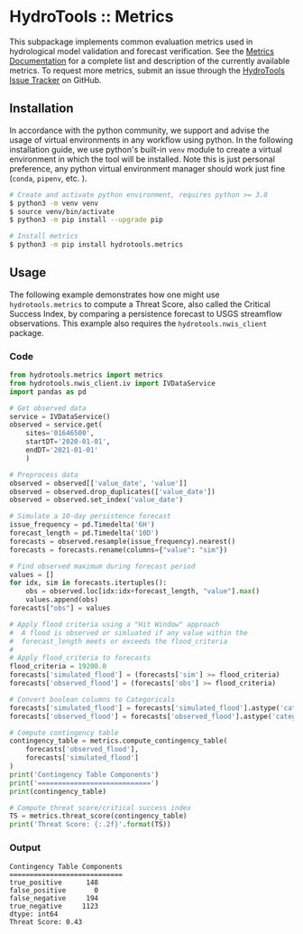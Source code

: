 # HydroTools :: Metrics

This subpackage implements common evaluation metrics used in hydrological model validation and forecast verification. See the [Metrics Documentation](https://noaa-owp.github.io/hydrotools/hydrotools.metrics.html) for a complete list and description of the currently available metrics. To request more metrics, submit an issue through the [HydroTools Issue Tracker](https://github.com/NOAA-OWP/hydrotools/issues) on GitHub.

## Installation

In accordance with the python community, we support and advise the usage of virtual
environments in any workflow using python. In the following installation guide, we
use python's built-in `venv` module to create a virtual environment in which the
tool will be installed. Note this is just personal preference, any python virtual
environment manager should work just fine (`conda`, `pipenv`, etc. ).

```bash
# Create and activate python environment, requires python >= 3.8
$ python3 -m venv venv
$ source venv/bin/activate
$ python3 -m pip install --upgrade pip

# Install metrics
$ python3 -m pip install hydrotools.metrics
```

## Usage

The following example demonstrates how one might use `hydrotools.metrics` to compute a Threat Score, also called the Critical Success Index, by comparing a persistence forecast to USGS streamflow observations. This example also requires the `hydrotools.nwis_client` package.

### Code
```python
from hydrotools.metrics import metrics
from hydrotools.nwis_client.iv import IVDataService
import pandas as pd

# Get observed data
service = IVDataService()
observed = service.get(
    sites='01646500',
    startDT='2020-01-01',
    endDT='2021-01-01'
    )

# Preprocess data
observed = observed[['value_date', 'value']]
observed = observed.drop_duplicates(['value_date'])
observed = observed.set_index('value_date')

# Simulate a 10-day persistence forecast
issue_frequency = pd.Timedelta('6H')
forecast_length = pd.Timedelta('10D')
forecasts = observed.resample(issue_frequency).nearest()
forecasts = forecasts.rename(columns={"value": "sim"})

# Find observed maximum during forecast period
values = []
for idx, sim in forecasts.itertuples():
    obs = observed.loc[idx:idx+forecast_length, "value"].max()
    values.append(obs)
forecasts["obs"] = values

# Apply flood criteria using a "Hit Window" approach
#  A flood is observed or simluated if any value within the
#  forecast_length meets or exceeds the flood_criteria
# 
# Apply flood_criteria to forecasts
flood_criteria = 19200.0
forecasts['simulated_flood'] = (forecasts['sim'] >= flood_criteria)
forecasts['observed_flood'] = (forecasts['obs'] >= flood_criteria)

# Convert boolean columns to Categoricals
forecasts['simulated_flood'] = forecasts['simulated_flood'].astype('category')
forecasts['observed_flood'] = forecasts['observed_flood'].astype('category')

# Compute contingency table
contingency_table = metrics.compute_contingency_table(
    forecasts['observed_flood'],
    forecasts['simulated_flood']
)
print('Contingency Table Components')
print('============================')
print(contingency_table)

# Compute threat score/critical success index
TS = metrics.threat_score(contingency_table)
print('Threat Score: {:.2f}'.format(TS))
```

### Output
```console
Contingency Table Components
============================
true_positive      148
false_positive       0
false_negative     194
true_negative     1123
dtype: int64
Threat Score: 0.43
```
